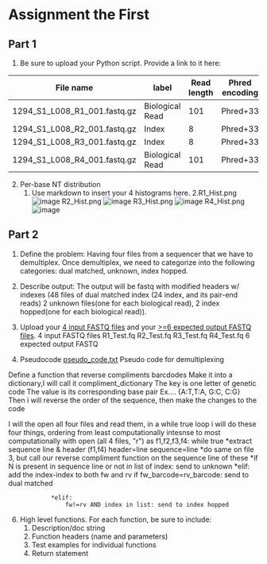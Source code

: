 # Assignment the First

## Part 1
1. Be sure to upload your Python script. Provide a link to it here:

| File name | label | Read length | Phred encoding |
|---|---|---|---|
| 1294_S1_L008_R1_001.fastq.gz | Biological Read | 101 | Phred+33 |
| 1294_S1_L008_R2_001.fastq.gz | Index | 8 | Phred+33 |
| 1294_S1_L008_R3_001.fastq.gz | Index | 8 | Phred+33 |
| 1294_S1_L008_R4_001.fastq.gz | Biological Read | 101 | Phred+33 |

2. Per-base NT distribution
    1. Use markdown to insert your 4 histograms here.
    2.R1_Hist.png ![image](https://github.com/kyralindley/Demultiplexing/assets/109238262/05fc5e5d-d4fe-407a-9033-024a1a174f1e)
R2_Hist.png ![image](https://github.com/kyralindley/Demultiplexing/assets/109238262/11d915b8-ad88-4e1c-bdd2-15ef91ddac15)
R3_Hist.png ![image](https://github.com/kyralindley/Demultiplexing/assets/109238262/4fc3c51f-0a67-4b1b-a88c-299f8482c99d)
R4_Hist.png ![image](https://github.com/kyralindley/Demultiplexing/assets/109238262/4ceec194-f712-495c-b07c-6fe586ec8d6d)


    
## Part 2
1. Define the problem: Having four files from a sequencer that we have to demultiplex. Once demultiplex, we need to categorize into the following categories: dual matched, unknown, index hopped.
2. Describe output: The output will be fastq with modified headers w/ indexes (48 files of dual matched index (24 index, and its pair-end reads) 2 unknown files(one for each biological read), 2 index hopped(one for each biological read)). 
3. Upload your [4 input FASTQ files](../TEST-input_FASTQ) and your [>=6 expected output FASTQ files](../TEST-output_FASTQ).
4 input FASTQ files
    R1_Test.fq
    R2_Test.fq
    R3_Test.fq
    R4_Test.fq
6 expected output FASTQ 




4. Pseudocode [pseudo_code.txt](../pseudo_code.txt)
   Pseudo code for demultiplexing

Define a function that reverse compliments barcdodes
    Make it into a dictionary,I will call it compliment_dictionary 
        The key is one letter of genetic code
        The value is its corresponding base pair 
        Ex.... {A:T,T:A, G:C, C:G} 
    Then i will reverse the order of the sequence, then make the changes to the code 


I will the open all four files and read them, in a while true loop i will do these four things, ordering from least computationally intesnse to most computationally
    with open (all 4 files, "r") as f1,f2,f3,f4:
        while true
            *extract sequence line & header (f1,f4)
            header=line
            sequence=line
            *do same on file 3, but call our reverse compliment function on the sequence line of these 
                *if N is present in sequence line or not in list of index: send to unknown
                *elif:
                    add the index-index to both fw and rv if fw_barcode=rv_barcode: send to dual matched 

                *elif: 
                    fw!=rv AND index in list: send to index hopped 
6. High level functions. For each function, be sure to include:
    1. Description/doc string
    2. Function headers (name and parameters)
    3. Test examples for individual functions
    4. Return statement
